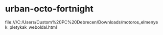 # urban-octo-fortnight
file:///C:/Users/Custom%20PC%20Debrecen/Downloads/motoros_elmenyek_pletykak_weboldal.html
